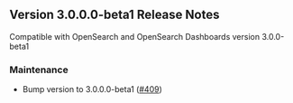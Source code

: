 ## Version 3.0.0.0-beta1 Release Notes

Compatible with OpenSearch and OpenSearch Dashboards version 3.0.0-beta1


### Maintenance
* Bump version to 3.0.0.0-beta1 ([#409](https://github.com/opensearch-project/ml-commons-dashboards/pull/409))